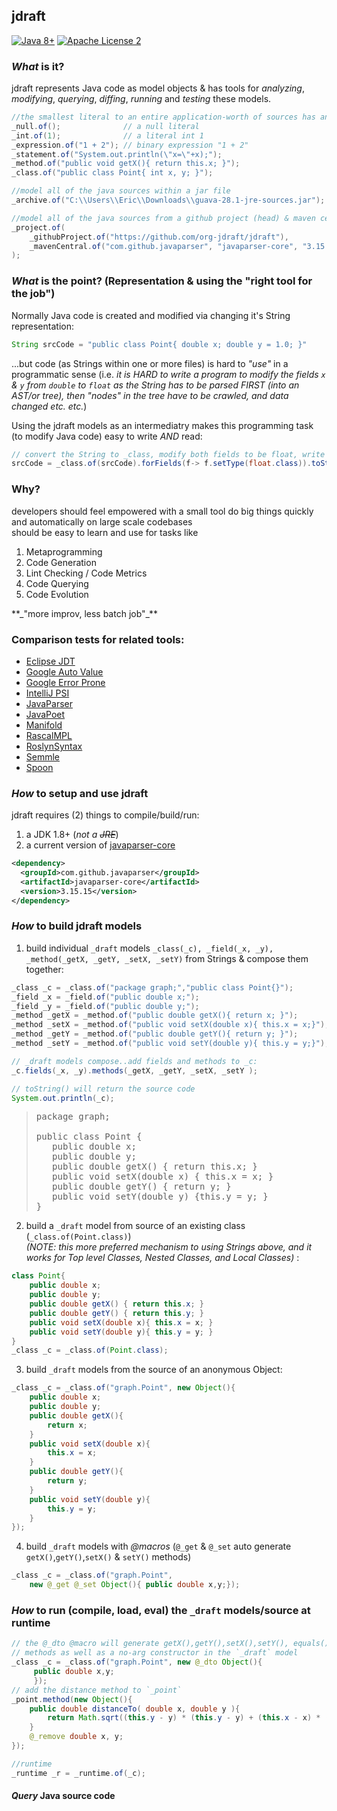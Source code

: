## jdraft
[![Java 8+](https://img.shields.io/badge/java-8+-4c7e9f.svg)](http://www.oracle.com/technetwork/java/javase/downloads)
[![Apache License 2](https://img.shields.io/badge/license-APL2-blue.svg)](http://www.apache.org/licenses/LICENSE-2.0.txt)

### *What* is it?
jdraft represents Java code as model objects & has tools for 
*analyzing*, *modifying*, *querying*, *diffing*, *running* and *testing* these models.

```java
//the smallest literal to an entire application-worth of sources has an object/model
_null.of();              // a null literal
_int.of(1);              // a literal int 1
_expression.of("1 + 2"); // binary expression "1 + 2"
_statement.of("System.out.println(\"x=\"+x);");
_method.of("public void getX(){ return this.x; }");
_class.of("public class Point{ int x, y; }");

//model all of the java sources within a jar file
_archive.of("C:\\Users\\Eric\\Downloads\\guava-28.1-jre-sources.jar");

//model all of the java sources from a github project (head) & maven central sources
_project.of(
    _githubProject.of("https://github.com/org-jdraft/jdraft"),
    _mavenCentral.of("com.github.javaparser", "javaparser-core", "3.15.21")
);
```

### *What* is the point? (Representation & using the "right tool for the job")   
Normally Java code is created and modified via changing it's String representation:
```java
String srcCode = "public class Point{ double x; double y = 1.0; }"   
``` 
...but code (as Strings within one or more files) is hard to *"use"* in a programmatic sense 
(i.e. <I>it is HARD to write a program to *modify* the fields `x` &  `y` from `double` to `float` 
as the String has to be parsed FIRST (into an AST/or tree), then "nodes" in the tree have to be 
crawled, and data changed etc. etc.</I>)

Using the jdraft models as an intermediatry makes this programming task (to modify Java code) easy to write _AND_ read:
```java
// convert the String to _class, modify both fields to be float, write back to a String 
srcCode = _class.of(srcCode).forFields(f-> f.setType(float.class)).toString();
```
  
### Why?
developers should feel empowered with a small tool do big things quickly and automatically on large scale codebases  
should be easy to learn and use for tasks like 
<OL>
<LI>Metaprogramming</LI>
<LI>Code Generation</LI> 
<LI>Lint Checking / Code Metrics</LI>
<LI>Code Querying</LI>
<LI>Code Evolution</LI>
</OL>
**_"more improv, less batch job"_** 

### Comparison tests for related tools:
 - [Eclipse JDT](https://github.com/org-jdraft/jdraft/blob/master/src/test/java/test/othertools/EclipseJDTTest.java)
 - [Google Auto Value](https://github.com/org-jdraft/jdraft/blob/master/src/test/java/test/othertools/GoogleAutoValueTest.java)
 - [Google Error Prone](https://github.com/org-jdraft/jdraft/blob/master/src/test/java/test/othertools/GoogleErrorProneTest.java)
 - [IntelliJ PSI](https://github.com/org-jdraft/jdraft/blob/master/src/test/java/test/othertools/IntelliJPSIExample.java)
 - [JavaParser](https://github.com/org-jdraft/jdraft/blob/master/src/test/java/test/othertools/JavaParserWebsiteTest.java)
 - [JavaPoet](https://github.com/org-jdraft/jdraft/blob/master/src/test/java/test/othertools/JavaPoetTest.java)
 - [Manifold](https://github.com/org-jdraft/jdraft/blob/master/src/test/java/test/othertools/ManifoldTest.java)
 - [RascalMPL](https://github.com/org-jdraft/jdraft/blob/master/src/test/java/test/othertools/RascalMPLTest.java)
 - [RoslynSyntax](https://github.com/org-jdraft/jdraft/blob/master/src/test/java/test/othertools/RoslynSyntaxTest.java)
 - [Semmle](https://github.com/org-jdraft/jdraft/blob/master/src/test/java/test/othertools/SemmleLGTMQueryTests.java)
 - [Spoon](https://github.com/org-jdraft/jdraft/blob/master/src/test/java/test/othertools/SpoolAnalysisTest.java)


### *How* to setup and use jdraft
jdraft requires (2) things to compile/build/run:
1. a JDK 1.8+ (*not a ~~JRE~~*)
2. a current version of [javaparser-core](https://github.com/javaparser)
```xml
<dependency>
  <groupId>com.github.javaparser</groupId>
  <artifactId>javaparser-core</artifactId>
  <version>3.15.15</version>
</dependency>
```   
 
### *How* to build jdraft models 
1. build individual `_draft` models `_class(_c), _field(_x, _y), _method(_getX, _getY, _setX, _setY)` 
from Strings & compose them together: 
```java 
_class _c = _class.of("package graph;","public class Point{}");
_field _x = _field.of("public double x;");
_field _y = _field.of("public double y;");
_method _getX = _method.of("public double getX(){ return x; }");
_method _setX = _method.of("public void setX(double x){ this.x = x;}");
_method _getY = _method.of("public double getY(){ return y; }");
_method _setY = _method.of("public void setY(double y){ this.y = y;}");

// _draft models compose..add fields and methods to _c:
_c.fields(_x, _y).methods(_getX, _getY, _setX, _setY );

// toString() will return the source code 
System.out.println(_c);
```
><PRE>
>package graph;
>
>public class Point {
>    public double x;
>    public double y;
>    public double getX() { return this.x; }
>    public void setX(double x) { this.x = x; }
>    public double getY() { return y; }
>    public void setY(double y) {this.y = y; }
>}</PRE>   
2. build a `_draft` model from source of an existing class (`_class.of(Point.class)`)<BR/> 
<I>(NOTE: this more preferred mechanism to using Strings above, and it works for Top level Classes,
Nested Classes, and Local Classes)</I> :
```java
class Point{
    public double x;
    public double y;
    public double getX() { return this.x; }
    public double getY() { return this.y; }
    public void setX(double x){ this.x = x; }
    public void setY(double y){ this.y = y; }
} 
_class _c = _class.of(Point.class);
```
3. build `_draft` models from the source of an anonymous Object:
```java
_class _c = _class.of("graph.Point", new Object(){
    public double x;
    public double y;
    public double getX(){
        return x;
    }  
    public void setX(double x){
        this.x = x;
    }
    public double getY(){
        return y;
    }  
    public void setY(double y){
        this.y = y;
    }
});
```
4. build `_draft` models with *@macros* (`@_get` & `@_set` auto generate `getX()`,`getY()`,`setX()` & `setY()` methods)
```java 
_class _c = _class.of("graph.Point", 
    new @_get @_set Object(){ public double x,y;});
```
### *How* to run (compile, load, eval) the `_draft` models/source at runtime
```java
// the @_dto @macro will generate getX(),getY(),setX(),setY(), equals(), hashCode() & toString()
// methods as well as a no-arg constructor in the `_draft` model
_class _c = _class.of("graph.Point", new @_dto Object(){
     public double x,y;
     });
// add the distance method to `_point`
_point.method(new Object(){
    public double distanceTo( double x, double y ){
        return Math.sqrt((this.y - y) * (this.y - y) + (this.x - x) * (this.x - x));
    }
    @_remove double x, y;
});

//runtime
_runtime _r = _runtime.of(_c);
``` 
#### **_Query_** Java source code 

